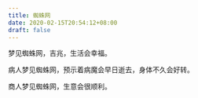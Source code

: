 ```yaml
---
title: 蜘蛛网
date: 2020-02-15T20:54:12+08:00
draft: false
---
```


梦见蜘蛛网，吉兆，生活会幸福。


病人梦见蜘蛛网，预示着病魔会早日逝去，身体不久会好转。


商人梦见蜘蛛网，生意会很顺利。
